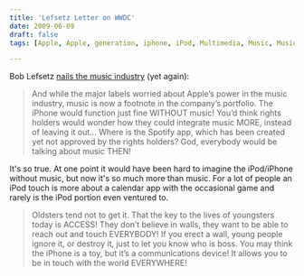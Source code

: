 ```yaml
---
title: 'Lefsetz Letter on WWDC'
date: 2009-06-09
draft: false
tags: [Apple, Apple, generation, iphone, iPod, Multimedia, Music, Music, Video Gaming]

---
```


Bob Lefsetz [nails the music industry](http://lefsetz.com/wordpress/index.php/archives/2009/06/08/wwdc/) (yet again):

> And while the major labels worried about Apple’s power in the music industry, music is now a footnote in the company’s portfolio. The iPhone would function just fine WITHOUT music! You’d think rights holders would wonder how they could integrate music MORE, instead of leaving it out… Where is the Spotify app, which has been created yet not approved by the rights holders? God, everybody would be talking about music THEN!

It's so true. At one point it would have been hard to imagine the iPod/iPhone without music, but now it's so much more than music. For a lot of people an iPod touch is more about a calendar app with the occasional game and rarely is the iPod portion even ventured to.

> Oldsters tend not to get it. That the key to the lives of youngsters today is ACCESS! They don’t believe in walls, they want to be able to reach out and touch EVERYBODY! If you erect a wall, young people ignore it, or destroy it, just to let you know who is boss. You may think the iPhone is a toy, but it’s a communications device! It allows you to be in touch with the world EVERYWHERE!